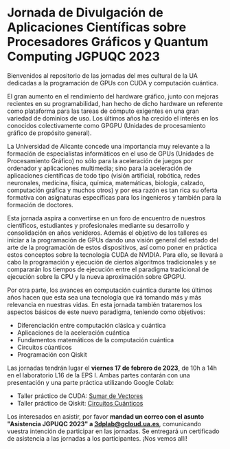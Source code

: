 # Jornada de Divulgación de Aplicaciones Científicas sobre Procesadores Gráficos y Quantum Computing JGPUQC 2023
Bienvenidos al repositorio de las jornadas del mes cultural de la UA dedicadas a la programación de GPUs con CUDA y computación cuántica.

El gran aumento en el rendimiento del hardware gráfico, junto con mejoras recientes en su programabilidad, han hecho de dicho hardware un referente como plataforma para las tareas de cómputo exigentes en una gran variedad de dominios de uso. Los últimos años ha crecido el interés en los conocidos colectivamente como GPGPU (Unidades de procesamiento gráfico de propósito general).

La Universidad de Alicante concede una importancia muy relevante a la formación de especialistas informáticos en el uso de GPUs (Unidades de Procesamiento Gráfico) no sólo para la aceleración de juegos por ordenador y aplicaciones multimedia; sino para la aceleración de aplicaciones científicas de todo tipo (visión artificial, robótica, redes neuronales, medicina, física, química, matemáticas, biología, calzado, computación gráfica y muchos otros) y por esa razón es tan rica su oferta formativa con asignaturas específicas para los ingenieros y también para la formación de doctores.

Esta jornada aspira a convertirse en un foro de encuentro de nuestros científicos, estudiantes y profesionales mediante su desarrollo y consolidación en años venideros. Además el objetivo de los talleres es iniciar a la programación de GPUs dando una visión general del estado del arte de la programación de estos dispositivos, así como poner en práctica estos conceptos sobre la tecnología CUDA de NVIDIA. Para ello, se llevará a cabo la programación y ejecución de ciertos algoritmos tradicionales y se compararán los tiempos de ejecución entre el paradigma tradicional de ejecución sobre la CPU y la nueva aproximación sobre GPGPU.

Por otra parte, los avances en computación cuántica durante los últimos años hacen que esta sea una tecnología que irá tomando más y más relevancia en nuestras vidas. En esta jornada también trataremos los aspectos básicos de este nuevo paradigma, teniendo como objetivos: 
- Diferenciación entre computación clásica y cuántica
- Aplicaciones de la aceleración cuántica
- Fundamentos matemáticos de la computación cuántica
- Circuitos cúanticos
- Programación con Qiskit

Las jornadas tendrán lugar el **viernes 17 de febrero de 2023**, de 10h a 14h en el laboratorio L16 de la EPS I. Ambas partes contarán con una presentación y una parte práctica utilizando Google Colab:
- Taller práctico de CUDA: [Sumar de Vectores]()
- Taller práctico de Qiskit: [Circuitos Cuánticos](https://colab.research.google.com/drive/1LORdoTgAxL-4jUiTT_mrwC6lhdPR0B_7?usp=sharing)

Los interesados en asistir, por favor **mandad un correo con el asunto "Asistencia JGPUQC 2023" a 3dplab@gcloud.ua.es**, comunicando vuestra intención de participar en las jornadas. Se entregará un certificado de asistencia a las jornadas a los participantes. ¡Nos vemos allí!
